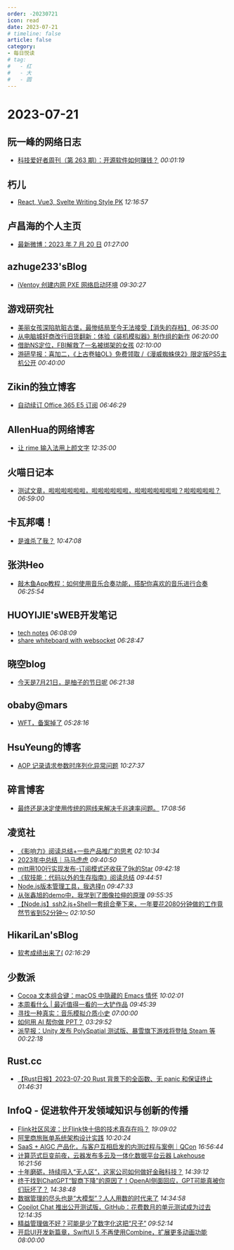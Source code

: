```yaml
---
order: -20230721
icon: read
date: 2023-07-21
# timeline: false
article: false
category:
- 每日悦读
# tag:
#   - 红
#   - 大
#   - 圆
---
```


# 2023-07-21 
## 阮一峰的网络日志<span></span>
* [科技爱好者周刊（第 263 期）：开源软件如何赚钱？](http://www.ruanyifeng.com/blog/2023/07/weekly-issue-263.html) *00:01:19* 
## 朽儿<span></span>
* [React, Vue3, Svelte Writing Style PK](https://javascript.plainenglish.io/react-vue3-svelte-writing-style-pk-265a7ee494a2?source=rss-c3917681a8f5------2) *12:16:57* 
## 卢昌海的个人主页<span></span>
* [最新微博：2023 年 7 月 20 日](https://www.changhai.org/articles/miscellaneous/blog/202307.php#latest) *01:27:00* 
## azhuge233'sBlog<span></span>
* [iVentoy 创建内网 PXE 网络启动环境](https://azhuge233.com/iventoy-%e5%88%9b%e5%bb%ba%e5%86%85%e7%bd%91-pxe-%e7%bd%91%e7%bb%9c%e5%90%af%e5%8a%a8%e7%8e%af%e5%a2%83/) *09:30:27* 
## 游戏研究社<span></span>
* [美丽女孩深陷肮脏古堡，最惨结局至今无法接受【消失的存档】](https://player.bilibili.com/player.html?bvid=1gx4y1d7CZ&page=1) *06:35:00* 
* [从电脑城奸商改行旧货翻新：体验《装机模拟器》制作组的新作](https://www.yystv.cn/p/10995) *06:20:00* 
* [借助NS定位，FBI解救了一名被绑架的女孩](https://www.yystv.cn/p/10992) *02:10:00* 
* [游研早报：喜加二，《上古卷轴OL》免费领取 /《漫威蜘蛛侠2》限定版PS5主机公开](https://www.yystv.cn/p/10991) *00:40:00* 
## Zikin的独立博客<span></span>
* [自动续订 Office 365 E5 订阅](https://zikin.org/auto-renew-office365-subscription/) *06:46:29* 
## AllenHua的网络博客<span></span>
* [让 rime 输入法用上颜文字](https://hellodk.cn/post/1136) *12:35:00* 
## 火喵日记本<span></span>
* [测试文章，啦啦啦啦啦啦，啦啦啦啦啦啦，啦啦啦啦啦啦啦？啦啦啦啦啦？](https://www.mmbkz.cn/c570a808.html) *06:59:00* 
## 卡瓦邦噶！<span></span>
* [是谁杀了我？](https://www.kawabangga.com/posts/5236) *10:47:08* 
## 张洪Heo<span></span>
* [敲木鱼App教程：如何使用音乐合奏功能，搭配你喜欢的音乐进行合奏](https://blog.zhheo.com/p/e4f91dc2.html) *06:25:54* 
## HUOYIJIE'sWEB开发笔记<span></span>
* [tech notes](https://huoyijie.cn/docsifys/tech-notes) *06:08:09* 
* [share whiteboard with websocket](https://huoyijie.cn/docsifys/Tech-Notes/share-whiteboard-with-websocket) *06:28:47* 
## 晓空blog<span></span>
* [今天是7月21日，是柚子的节日呢](https://blog.moeworld.tech/2023/07/21/%e4%bb%8a%e5%a4%a9%e6%98%af7%e6%9c%8821%e6%97%a5%ef%bc%8c%e6%98%af%e6%9f%9a%e5%ad%90%e7%9a%84%e8%8a%82%e6%97%a5%e5%91%a2/) *06:21:38* 
## obaby@mars<span></span>
* [WFT，备案掉了](https://h4ck.org.cn/2023/07/wft%ef%bc%8c%e5%a4%87%e6%a1%88%e6%8e%89%e4%ba%86/) *05:28:16* 
## HsuYeung的博客<span></span>
* [AOP 记录请求参数时序列化异常问题](https://www.hsuyeung.com/article/aop-record-args-serialization-error) *10:27:37* 
## 碎言博客<span></span>
* [最终还是决定使用传统的网线来解决千兆速率问题。](https://suiyan.cc/2023/20230721170856.html) *17:08:56* 
## 凌览社<span></span>
* [《影响力》阅读总结+一些产品推广的思考](https://www.linglan01.cn/post/43) *02:10:34* 
* [2023年中总结｜马马虎虎](https://www.linglan01.cn/post/40) *09:40:50* 
* [mitt用100行实现发布-订阅模式还收获了9k的Star](https://www.linglan01.cn/post/24) *09:42:18* 
* [《软技能：代码以外的生存指南》阅读总结](https://www.linglan01.cn/post/23) *09:44:51* 
* [Node.js版本管理工具，我选择n](https://www.linglan01.cn/post/22) *09:47:33* 
* [从张鑫旭的demo中，我学到了图像拉伸的原理](https://www.linglan01.cn/post/21) *09:55:35* 
* [【Node.js】ssh2.js+Shell一套组合拳下来，一年要花2080分钟做的工作竟然节省到52分钟～](https://www.linglan01.cn/post/7) *02:10:50* 
## HikariLan'sBlog<span></span>
* [软考成绩出来了(](https://my.minecraft.kim/daily/1226/%e8%bd%af%e8%80%83%e6%88%90%e7%bb%a9%e5%87%ba%e6%9d%a5%e4%ba%86/) *02:16:29* 
## 少数派<span></span>
* [Cocoa 文本组合键：macOS 中隐藏的 Emacs 情怀](https://sspai.com/prime/story/cocoa-text-keybindings) *10:02:01* 
* [本周看什么 | 最近值得一看的一大铲作品](https://sspai.com/post/81361) *09:45:39* 
* [寻找一种真实：音乐模拟介质小史](https://sspai.com/post/81162) *07:00:00* 
* [如何用 AI 帮你做 PPT？](https://sspai.com/post/81124) *03:29:52* 
* [派早报：Unity 发布 PolySpatial 测试版、暴雪旗下游戏将登陆 Steam 等](https://sspai.com/post/81340) *00:22:18* 
## Rust.cc<span></span>
* [【Rust日报】2023-07-20 Rust 背景下的全函数、无 panic 和保证终止](https://rustcc.cn/article?id=03859158-2bd2-447f-a070-ae9f4eca03d5) *01:46:31* 
## InfoQ - 促进软件开发领域知识与创新的传播<span></span>
* [Flink社区风波：比Flink快十倍的技术真存在吗？](https://www.infoq.cn/article/j7xZbXYzOlMqk6HR8UMz?utm_source=rss&utm_medium=article) *19:09:02* 
* [阿里商旅账单系统架构设计实践](https://xie.infoq.cn/article/7e904c86d2263eeb8fbc275c4?utm_source=rss&utm_medium=article) *10:20:24* 
* [SaaS + AIGC 产品化，与客户互相启发的内测过程与案例｜QCon](https://www.infoq.cn/article/XT93GTQ6IjXsWIRszeXi?utm_source=rss&utm_medium=article) *16:56:44* 
* [计算范式巨变前夜，云器发布多云及一体化数据平台云器 Lakehouse](https://www.infoq.cn/article/5tNj2yul0SxeDwwQ4DYt?utm_source=rss&utm_medium=article) *16:21:56* 
* [十年磨砺，持续闯入“无人区”，这家公司如何做好金融科技？](https://www.infoq.cn/article/G8o30lBUGGHhhlKOGdbb?utm_source=rss&utm_medium=article) *14:39:12* 
* [终于找到ChatGPT“智商下降”的原因了！OpenAI侧面回应，GPT可能真被你们玩坏了？](https://www.infoq.cn/article/fNVe6fsXdfrDybV7N46V?utm_source=rss&utm_medium=article) *14:38:48* 
* [数据管理的尽头也是“大模型”？人人用数的时代来了](https://www.infoq.cn/article/aCJ0dhxWzo6exYQgYBsZ?utm_source=rss&utm_medium=article) *14:34:58* 
* [Copilot Chat 推出公开测试版，GitHub：花费数月的单元测试成为过去](https://www.infoq.cn/article/1TXzB56iFw4rB9rSwkp1?utm_source=rss&utm_medium=article) *12:14:35* 
* [精益管理做不好？可能是少了数字化这把“尺子”](https://www.infoq.cn/article/72b5U1weupQvI0bV52cH?utm_source=rss&utm_medium=article) *09:52:14* 
* [开启UI开发新篇章，SwiftUI 5 不再使用Combine，扩展更多动画功能](https://www.infoq.cn/article/i024tpJkOR4utSTy50hR?utm_source=rss&utm_medium=article) *08:00:00* 
